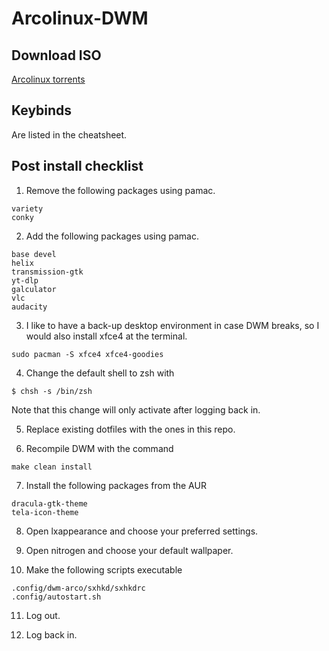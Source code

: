 # Arcolinux-DWM

## Download ISO

[Arcolinux torrents](https://fosstorrents.com/distributions/arcolinux/)

## Keybinds

Are listed in the cheatsheet.

## Post install checklist

1. Remove the following packages using pamac.

```
variety
conky
```

2. Add the following packages using pamac.

```
base devel
helix
transmission-gtk 
yt-dlp 
galculator 
vlc 
audacity
```

3. I like to have a back-up desktop environment in case DWM breaks, so I would also install xfce4 at the terminal.

```
sudo pacman -S xfce4 xfce4-goodies
```

4. Change the default shell to zsh with

```
$ chsh -s /bin/zsh
```

Note that this change will only activate after logging back in.

5. Replace existing dotfiles with the ones in this repo.

6. Recompile DWM with the command

```
make clean install
```

7. Install the following packages from the AUR

```
dracula-gtk-theme
tela-icon-theme
```

8. Open lxappearance and choose your preferred settings.

9. Open nitrogen and choose your default wallpaper.

10. Make the following scripts executable

```
.config/dwm-arco/sxhkd/sxhkdrc
.config/autostart.sh
```

11. Log out.

12. Log back in.
